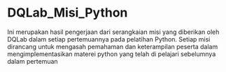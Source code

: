 # DQLab_Misi_Python
Ini merupakan hasil pengerjaan dari serangkaian misi yang diberikan oleh DQLab dalam setiap pertemuannya pada pelatihan Python. Setiap misi dirancang untuk mengasah pemahaman dan keterampilan peserta dalam mengimplementasikan materei python yang telah di pelajari sebelumnya dalam pertemuan
